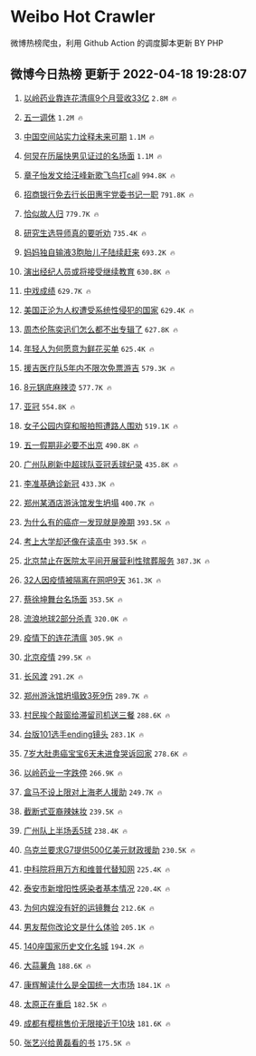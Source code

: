 # Weibo Hot Crawler 



微博热榜爬虫，利用 Github Action 的调度脚本更新 BY PHP 


## 微博今日热榜 更新于 2022-04-18 19:28:07 
1. [以岭药业靠连花清瘟9个月营收33亿](https://s.weibo.com/weibo?q=%23%E4%BB%A5%E5%B2%AD%E8%8D%AF%E4%B8%9A%E9%9D%A0%E8%BF%9E%E8%8A%B1%E6%B8%85%E7%98%9F9%E4%B8%AA%E6%9C%88%E8%90%A5%E6%94%B633%E4%BA%BF%23&Refer=top) `2.8M 🔥` 

1. [五一调休](https://s.weibo.com/weibo?q=%23%E4%BA%94%E4%B8%80%E8%B0%83%E4%BC%91%23&Refer=top) `1.2M 🔥` 

1. [中国空间站实力诠释未来可期](https://s.weibo.com/weibo?q=%23%E4%B8%AD%E5%9B%BD%E7%A9%BA%E9%97%B4%E7%AB%99%E5%AE%9E%E5%8A%9B%E8%AF%A0%E9%87%8A%E6%9C%AA%E6%9D%A5%E5%8F%AF%E6%9C%9F%23&Refer=top) `1.1M 🔥` 

1. [何炅在历届快男见证过的名场面](https://s.weibo.com/weibo?q=%23%E4%BD%95%E7%82%85%E5%9C%A8%E5%8E%86%E5%B1%8A%E5%BF%AB%E7%94%B7%E8%A7%81%E8%AF%81%E8%BF%87%E7%9A%84%E5%90%8D%E5%9C%BA%E9%9D%A2%23&Refer=top) `1.1M 🔥` 

1. [章子怡发文给汪峰新歌飞鸟打call](https://s.weibo.com/weibo?q=%23%E7%AB%A0%E5%AD%90%E6%80%A1%E5%8F%91%E6%96%87%E7%BB%99%E6%B1%AA%E5%B3%B0%E6%96%B0%E6%AD%8C%E9%A3%9E%E9%B8%9F%E6%89%93call%23&Refer=top) `994.8K 🔥` 

1. [招商银行免去行长田惠宇党委书记一职](https://s.weibo.com/weibo?q=%23%E6%8B%9B%E5%95%86%E9%93%B6%E8%A1%8C%E5%85%8D%E5%8E%BB%E8%A1%8C%E9%95%BF%E7%94%B0%E6%83%A0%E5%AE%87%E5%85%9A%E5%A7%94%E4%B9%A6%E8%AE%B0%E4%B8%80%E8%81%8C%23&Refer=top) `791.8K 🔥` 

1. [恰似故人归](https://s.weibo.com/weibo?q=%23%E6%81%B0%E4%BC%BC%E6%95%85%E4%BA%BA%E5%BD%92%23&Refer=top) `779.7K 🔥` 

1. [研究生选导师真的要听劝](https://s.weibo.com/weibo?q=%23%E7%A0%94%E7%A9%B6%E7%94%9F%E9%80%89%E5%AF%BC%E5%B8%88%E7%9C%9F%E7%9A%84%E8%A6%81%E5%90%AC%E5%8A%9D%23&Refer=top) `735.4K 🔥` 

1. [妈妈独自输液3胞胎儿子陆续赶来](https://s.weibo.com/weibo?q=%23%E5%A6%88%E5%A6%88%E7%8B%AC%E8%87%AA%E8%BE%93%E6%B6%B23%E8%83%9E%E8%83%8E%E5%84%BF%E5%AD%90%E9%99%86%E7%BB%AD%E8%B5%B6%E6%9D%A5%23&Refer=top) `693.2K 🔥` 

1. [演出经纪人员或将接受继续教育](https://s.weibo.com/weibo?q=%23%E6%BC%94%E5%87%BA%E7%BB%8F%E7%BA%AA%E4%BA%BA%E5%91%98%E6%88%96%E5%B0%86%E6%8E%A5%E5%8F%97%E7%BB%A7%E7%BB%AD%E6%95%99%E8%82%B2%23&Refer=top) `630.8K 🔥` 

1. [中戏成绩](https://s.weibo.com/weibo?q=%23%E4%B8%AD%E6%88%8F%E6%88%90%E7%BB%A9%23&Refer=top) `629.7K 🔥` 

1. [美国正沦为人权遭受系统性侵犯的国家](https://s.weibo.com/weibo?q=%23%E7%BE%8E%E5%9B%BD%E6%AD%A3%E6%B2%A6%E4%B8%BA%E4%BA%BA%E6%9D%83%E9%81%AD%E5%8F%97%E7%B3%BB%E7%BB%9F%E6%80%A7%E4%BE%B5%E7%8A%AF%E7%9A%84%E5%9B%BD%E5%AE%B6%23&Refer=top) `629.4K 🔥` 

1. [周杰伦陈奕迅们怎么都不出专辑了](https://s.weibo.com/weibo?q=%23%E5%91%A8%E6%9D%B0%E4%BC%A6%E9%99%88%E5%A5%95%E8%BF%85%E4%BB%AC%E6%80%8E%E4%B9%88%E9%83%BD%E4%B8%8D%E5%87%BA%E4%B8%93%E8%BE%91%E4%BA%86%23&Refer=top) `627.8K 🔥` 

1. [年轻人为何愿意为鲜花买单](https://s.weibo.com/weibo?q=%23%E5%B9%B4%E8%BD%BB%E4%BA%BA%E4%B8%BA%E4%BD%95%E6%84%BF%E6%84%8F%E4%B8%BA%E9%B2%9C%E8%8A%B1%E4%B9%B0%E5%8D%95%23&Refer=top) `625.4K 🔥` 

1. [援吉医疗队5年内不限次免票游吉](https://s.weibo.com/weibo?q=%23%E6%8F%B4%E5%90%89%E5%8C%BB%E7%96%97%E9%98%9F5%E5%B9%B4%E5%86%85%E4%B8%8D%E9%99%90%E6%AC%A1%E5%85%8D%E7%A5%A8%E6%B8%B8%E5%90%89%23&Refer=top) `579.3K 🔥` 

1. [8元锅底麻辣烫](https://s.weibo.com/weibo?q=%238%E5%85%83%E9%94%85%E5%BA%95%E9%BA%BB%E8%BE%A3%E7%83%AB%23&Refer=top) `577.7K 🔥` 

1. [亚冠](https://s.weibo.com/weibo?q=%23%E4%BA%9A%E5%86%A0%23&Refer=top) `554.8K 🔥` 

1. [女子公园内穿和服拍照遭路人围劝](https://s.weibo.com/weibo?q=%23%E5%A5%B3%E5%AD%90%E5%85%AC%E5%9B%AD%E5%86%85%E7%A9%BF%E5%92%8C%E6%9C%8D%E6%8B%8D%E7%85%A7%E9%81%AD%E8%B7%AF%E4%BA%BA%E5%9B%B4%E5%8A%9D%23&Refer=top) `519.1K 🔥` 

1. [五一假期非必要不出京](https://s.weibo.com/weibo?q=%23%E4%BA%94%E4%B8%80%E5%81%87%E6%9C%9F%E9%9D%9E%E5%BF%85%E8%A6%81%E4%B8%8D%E5%87%BA%E4%BA%AC%23&Refer=top) `490.8K 🔥` 

1. [广州队刷新中超球队亚冠丢球纪录](https://s.weibo.com/weibo?q=%23%E5%B9%BF%E5%B7%9E%E9%98%9F%E5%88%B7%E6%96%B0%E4%B8%AD%E8%B6%85%E7%90%83%E9%98%9F%E4%BA%9A%E5%86%A0%E4%B8%A2%E7%90%83%E7%BA%AA%E5%BD%95%23&Refer=top) `435.8K 🔥` 

1. [李准基确诊新冠](https://s.weibo.com/weibo?q=%23%E6%9D%8E%E5%87%86%E5%9F%BA%E7%A1%AE%E8%AF%8A%E6%96%B0%E5%86%A0%23&Refer=top) `433.3K 🔥` 

1. [郑州某酒店游泳馆发生坍塌](https://s.weibo.com/weibo?q=%23%E9%83%91%E5%B7%9E%E6%9F%90%E9%85%92%E5%BA%97%E6%B8%B8%E6%B3%B3%E9%A6%86%E5%8F%91%E7%94%9F%E5%9D%8D%E5%A1%8C%23&Refer=top) `400.7K 🔥` 

1. [为什么有的癌症一发现就是晚期](https://s.weibo.com/weibo?q=%23%E4%B8%BA%E4%BB%80%E4%B9%88%E6%9C%89%E7%9A%84%E7%99%8C%E7%97%87%E4%B8%80%E5%8F%91%E7%8E%B0%E5%B0%B1%E6%98%AF%E6%99%9A%E6%9C%9F%23&Refer=top) `393.5K 🔥` 

1. [考上大学却还像在读高中](https://s.weibo.com/weibo?q=%23%E8%80%83%E4%B8%8A%E5%A4%A7%E5%AD%A6%E5%8D%B4%E8%BF%98%E5%83%8F%E5%9C%A8%E8%AF%BB%E9%AB%98%E4%B8%AD%23&Refer=top) `393.5K 🔥` 

1. [北京禁止在医院太平间开展营利性殡葬服务](https://s.weibo.com/weibo?q=%23%E5%8C%97%E4%BA%AC%E7%A6%81%E6%AD%A2%E5%9C%A8%E5%8C%BB%E9%99%A2%E5%A4%AA%E5%B9%B3%E9%97%B4%E5%BC%80%E5%B1%95%E8%90%A5%E5%88%A9%E6%80%A7%E6%AE%A1%E8%91%AC%E6%9C%8D%E5%8A%A1%23&Refer=top) `387.3K 🔥` 

1. [32人因疫情被隔离在网吧9天](https://s.weibo.com/weibo?q=%2332%E4%BA%BA%E5%9B%A0%E7%96%AB%E6%83%85%E8%A2%AB%E9%9A%94%E7%A6%BB%E5%9C%A8%E7%BD%91%E5%90%A79%E5%A4%A9%23&Refer=top) `361.3K 🔥` 

1. [蔡徐坤舞台名场面](https://s.weibo.com/weibo?q=%23%E8%94%A1%E5%BE%90%E5%9D%A4%E8%88%9E%E5%8F%B0%E5%90%8D%E5%9C%BA%E9%9D%A2%23&Refer=top) `353.5K 🔥` 

1. [流浪地球2部分杀青](https://s.weibo.com/weibo?q=%23%E6%B5%81%E6%B5%AA%E5%9C%B0%E7%90%832%E9%83%A8%E5%88%86%E6%9D%80%E9%9D%92%23&Refer=top) `320.0K 🔥` 

1. [疫情下的连花清瘟](https://s.weibo.com/weibo?q=%23%E7%96%AB%E6%83%85%E4%B8%8B%E7%9A%84%E8%BF%9E%E8%8A%B1%E6%B8%85%E7%98%9F%23&Refer=top) `305.9K 🔥` 

1. [北京疫情](https://s.weibo.com/weibo?q=%23%E5%8C%97%E4%BA%AC%E7%96%AB%E6%83%85%23&Refer=top) `299.5K 🔥` 

1. [长风渡](https://s.weibo.com/weibo?q=%E9%95%BF%E9%A3%8E%E6%B8%A1&Refer=top) `291.2K 🔥` 

1. [郑州游泳馆坍塌致3死9伤](https://s.weibo.com/weibo?q=%23%E9%83%91%E5%B7%9E%E6%B8%B8%E6%B3%B3%E9%A6%86%E5%9D%8D%E5%A1%8C%E8%87%B43%E6%AD%BB9%E4%BC%A4%23&Refer=top) `289.7K 🔥` 

1. [村民挨个敲窗给滞留司机送三餐](https://s.weibo.com/weibo?q=%23%E6%9D%91%E6%B0%91%E6%8C%A8%E4%B8%AA%E6%95%B2%E7%AA%97%E7%BB%99%E6%BB%9E%E7%95%99%E5%8F%B8%E6%9C%BA%E9%80%81%E4%B8%89%E9%A4%90%23&Refer=top) `288.6K 🔥` 

1. [台版101选手ending镜头](https://s.weibo.com/weibo?q=%23%E5%8F%B0%E7%89%88101%E9%80%89%E6%89%8Bending%E9%95%9C%E5%A4%B4%23&Refer=top) `283.1K 🔥` 

1. [7岁大肚患癌宝宝6天未进食哭诉回家](https://s.weibo.com/weibo?q=7%E5%B2%81%E5%A4%A7%E8%82%9A%E6%82%A3%E7%99%8C%E5%AE%9D%E5%AE%9D6%E5%A4%A9%E6%9C%AA%E8%BF%9B%E9%A3%9F%E5%93%AD%E8%AF%89%E5%9B%9E%E5%AE%B6&Refer=top) `278.6K 🔥` 

1. [以岭药业一字跌停](https://s.weibo.com/weibo?q=%23%E4%BB%A5%E5%B2%AD%E8%8D%AF%E4%B8%9A%E4%B8%80%E5%AD%97%E8%B7%8C%E5%81%9C%23&Refer=top) `266.9K 🔥` 

1. [盒马不设上限对上海老人援助](https://s.weibo.com/weibo?q=%23%E7%9B%92%E9%A9%AC%E4%B8%8D%E8%AE%BE%E4%B8%8A%E9%99%90%E5%AF%B9%E4%B8%8A%E6%B5%B7%E8%80%81%E4%BA%BA%E6%8F%B4%E5%8A%A9%23&Refer=top) `249.7K 🔥` 

1. [截断式亚裔辣妹妆](https://s.weibo.com/weibo?q=%23%E6%88%AA%E6%96%AD%E5%BC%8F%E4%BA%9A%E8%A3%94%E8%BE%A3%E5%A6%B9%E5%A6%86%23&Refer=top) `239.5K 🔥` 

1. [广州队上半场丢5球](https://s.weibo.com/weibo?q=%23%E5%B9%BF%E5%B7%9E%E9%98%9F%E4%B8%8A%E5%8D%8A%E5%9C%BA%E4%B8%A25%E7%90%83%23&Refer=top) `238.4K 🔥` 

1. [乌克兰要求G7提供500亿美元财政援助](https://s.weibo.com/weibo?q=%23%E4%B9%8C%E5%85%8B%E5%85%B0%E8%A6%81%E6%B1%82G7%E6%8F%90%E4%BE%9B500%E4%BA%BF%E7%BE%8E%E5%85%83%E8%B4%A2%E6%94%BF%E6%8F%B4%E5%8A%A9%23&Refer=top) `230.5K 🔥` 

1. [中科院将用万方和维普代替知网](https://s.weibo.com/weibo?q=%23%E4%B8%AD%E7%A7%91%E9%99%A2%E5%B0%86%E7%94%A8%E4%B8%87%E6%96%B9%E5%92%8C%E7%BB%B4%E6%99%AE%E4%BB%A3%E6%9B%BF%E7%9F%A5%E7%BD%91%23&Refer=top) `225.4K 🔥` 

1. [泰安市新增阳性感染者基本情况](https://s.weibo.com/weibo?q=%23%E6%B3%B0%E5%AE%89%E5%B8%82%E6%96%B0%E5%A2%9E%E9%98%B3%E6%80%A7%E6%84%9F%E6%9F%93%E8%80%85%E5%9F%BA%E6%9C%AC%E6%83%85%E5%86%B5%23&Refer=top) `220.4K 🔥` 

1. [为何内娱没有好的运镜舞台](https://s.weibo.com/weibo?q=%23%E4%B8%BA%E4%BD%95%E5%86%85%E5%A8%B1%E6%B2%A1%E6%9C%89%E5%A5%BD%E7%9A%84%E8%BF%90%E9%95%9C%E8%88%9E%E5%8F%B0%23&Refer=top) `212.6K 🔥` 

1. [男友帮你改论文是什么体验](https://s.weibo.com/weibo?q=%23%E7%94%B7%E5%8F%8B%E5%B8%AE%E4%BD%A0%E6%94%B9%E8%AE%BA%E6%96%87%E6%98%AF%E4%BB%80%E4%B9%88%E4%BD%93%E9%AA%8C%23&Refer=top) `205.1K 🔥` 

1. [140座国家历史文化名城](https://s.weibo.com/weibo?q=%23140%E5%BA%A7%E5%9B%BD%E5%AE%B6%E5%8E%86%E5%8F%B2%E6%96%87%E5%8C%96%E5%90%8D%E5%9F%8E%23&Refer=top) `194.2K 🔥` 

1. [大蒜薯角](https://s.weibo.com/weibo?q=%23%E5%A4%A7%E8%92%9C%E8%96%AF%E8%A7%92%23&Refer=top) `188.6K 🔥` 

1. [康辉解读什么是全国统一大市场](https://s.weibo.com/weibo?q=%23%E5%BA%B7%E8%BE%89%E8%A7%A3%E8%AF%BB%E4%BB%80%E4%B9%88%E6%98%AF%E5%85%A8%E5%9B%BD%E7%BB%9F%E4%B8%80%E5%A4%A7%E5%B8%82%E5%9C%BA%23&Refer=top) `184.1K 🔥` 

1. [太原正在重启](https://s.weibo.com/weibo?q=%23%E5%A4%AA%E5%8E%9F%E6%AD%A3%E5%9C%A8%E9%87%8D%E5%90%AF%23&Refer=top) `182.5K 🔥` 

1. [成都有樱桃售价无限接近于10块](https://s.weibo.com/weibo?q=%23%E6%88%90%E9%83%BD%E6%9C%89%E6%A8%B1%E6%A1%83%E5%94%AE%E4%BB%B7%E6%97%A0%E9%99%90%E6%8E%A5%E8%BF%91%E4%BA%8E10%E5%9D%97%23&Refer=top) `181.6K 🔥` 

1. [张艺兴给黄磊看的书](https://s.weibo.com/weibo?q=%23%E5%BC%A0%E8%89%BA%E5%85%B4%E7%BB%99%E9%BB%84%E7%A3%8A%E7%9C%8B%E7%9A%84%E4%B9%A6%23&Refer=top) `175.5K 🔥` 


